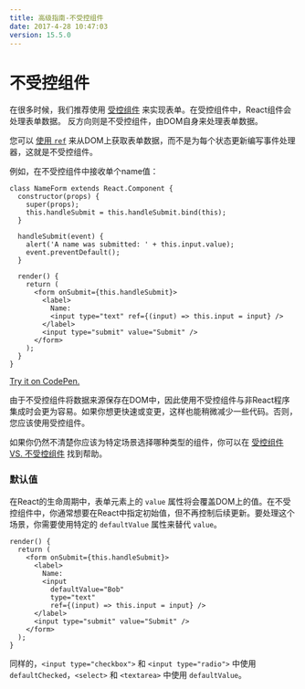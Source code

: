 ```yaml
---
title: 高级指南-不受控组件
date: 2017-4-28 10:47:03
version: 15.5.0
---
```


# 不受控组件

在很多时候，我们推荐使用 [受控组件](【译】快速起步-表单.md) 来实现表单。在受控组件中，React组件会处理表单数据。 反方向则是不受控组件，由DOM自身来处理表单数据。

您可以 [使用 `ref`](【译】高级指南-Ref和DOM.md) 来从DOM上获取表单数据，而不是为每个状态更新编写事件处理器，这就是不受控组件。

例如，在不受控组件中接收单个name值：

```javascript{8,17}
class NameForm extends React.Component {
  constructor(props) {
    super(props);
    this.handleSubmit = this.handleSubmit.bind(this);
  }

  handleSubmit(event) {
    alert('A name was submitted: ' + this.input.value);
    event.preventDefault();
  }

  render() {
    return (
      <form onSubmit={this.handleSubmit}>
        <label>
          Name:
          <input type="text" ref={(input) => this.input = input} />
        </label>
        <input type="submit" value="Submit" />
      </form>
    );
  }
}
```

[Try it on CodePen.](https://codepen.io/gaearon/pen/WooRWa?editors=0010)

由于不受控组件将数据来源保存在DOM中，因此使用不受控组件与非React程序集成时会更为容易。如果你想更快速或变更，这样也能稍微减少一些代码。否则，您应该使用受控组件。

如果你仍然不清楚你应该为特定场景选择哪种类型的组件，你可以在 [受控组件 VS. 不受控组件](http://goshakkk.name/controlled-vs-uncontrolled-inputs-react/) 找到帮助。

### 默认值

在React的生命周期中，表单元素上的 `value` 属性将会覆盖DOM上的值。在不受控组件中，你通常想要在React中指定初始值，但不再控制后续更新。要处理这个场景，你需要使用特定的 `defaultValue` 属性来替代 `value`。

```javascript{7}
render() {
  return (
    <form onSubmit={this.handleSubmit}>
      <label>
        Name:
        <input
          defaultValue="Bob"
          type="text"
          ref={(input) => this.input = input} />
      </label>
      <input type="submit" value="Submit" />
    </form>
  );
}
```

同样的，`<input type="checkbox">` 和 `<input type="radio">` 中使用 `defaultChecked`，`<select>` 和 `<textarea>` 中使用 `defaultValue`。